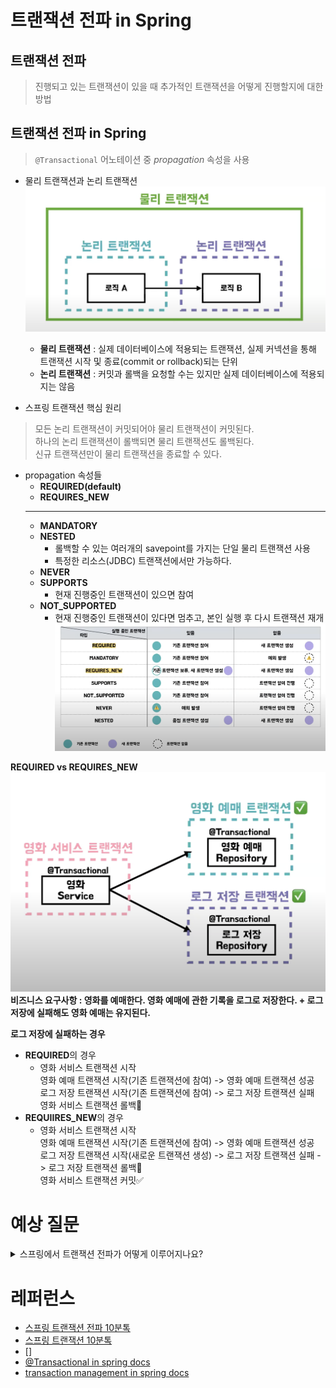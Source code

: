 # 트랜잭션 전파 in Spring

## 트랜잭션 전파
> 진행되고 있는 트랜잭션이 있을 때 추가적인 트랜잭션을 어떻게 진행할지에 대한 방법

## 트랜잭션 전파 in Spring
> `@Transactional` 어노테이션 중 *propagation* 속성을 사용

- 물리 트랜잭션과 논리 트랜잭션
![transaction type](./images/db_transaction_type.png)
    - **물리 트랜잭션** : 실제 데이터베이스에 적용되는 트랜잭션, 실제 커넥션을 통해 트랜잭션 시작 및 종료(commit or rollback)되는 단위
    - **논리 트랜잭션** : 커밋과 롤백을 요청할 수는 있지만 실제 데이터베이스에 적용되지는 않음

- 스프링 트랜잭션 핵심 원리
> 모든 논리 트랜잭션이 커밋되어야 물리 트랜잭션이 커밋된다.<br/>하나의 논리 트랜잭션이 롤백되면 물리 트랜잭션도 롤백된다.<br/>신규 트랜잭션만이 물리 트랜잭션을 종료할 수 있다.

- propagation 속성들
    - **REQUIRED(default)**
    - **REQUIRES_NEW**
    ---
    - **MANDATORY**
    - **NESTED**
        - 롤백할 수 있는 여러개의 savepoint를 가지는 단일 물리 트랜잭션 사용
        - 특정한 리소스(JDBC) 트랜잭션에서만 가능하다.
    - **NEVER**
    - **SUPPORTS**
        - 현재 진행중인 트랜잭션이 있으면 참여
    - **NOT_SUPPORTED**
        - 현재 진행중인 트랜잭션이 있다면 멈추고, 본인 실행 후 다시 트랜잭션 재개
    ![propagation type](./images/db_propagation_type.png)<br/>

**REQUIRED vs REQUIRES_NEW**
![example](./images/db_propagation_example.png)<br/>
**비즈니스 요구사항 : 영화를 예매한다. 영화 예매에 관한 기록을 로그로 저장한다. + 로그 저장에 실패해도 영화 예매는 유지된다.**

**로그 저장에 실패하는 경우**
- **REQUIRED**의 경우
    - 영화 서비스 트랜잭션 시작<br/>영화 예매 트랜잭션 시작(기존 트랜잭션에 참여) -> 영화 예매 트랜잭션 성공<br/>로그 저장 트랜잭션 시작(기존 트랜잭션에 참여) -> 로그 저장 트랜잭션 실패<br/>영화 서비스 트랜잭션 롤백🔄
- **REQUIIRES_NEW**의 경우
    - 영화 서비스 트랜잭션 시작<br/>영화 예매 트랜잭션 시작(기존 트랜잭션에 참여) -> 영화 예매 트랜잭션 성공<br/>로그 저장 트랜잭션 시작(새로운 트랜잭션 생성) -> 로그 저장 트랜잭션 실패 -> 로그 저장 트랜잭션 롤백🔄<br/>영화 서비스 트랜잭션 커밋✅


# 예상 질문
<details>
<summary>
스프링에서 트랜잭션 전파가 어떻게 이루어지나요?</summary>
<div markdown="1">
<b>propagation속성을 통해 트랜잭션 전파가 어떤 방식으로 이루어질지 선택할 수 있습니다.</b>
</div>
</details>

# 레퍼런스
- [스프링 트랜잭션 전파 10분톡](https://www.youtube.com/watch?v=b0s9RzKyHN0)
- [스프링 트랜잭션 10분톡](https://www.youtube.com/watch?v=cc4M-GS9DoY)
- []
- [@Transactional in spring docs](https://docs.spring.io/spring-framework/docs/current/javadoc-api/org/springframework/transaction/annotation/Transactional.html)
- [transaction management in spring docs](https://docs.spring.io/spring-framework/docs/4.2.x/spring-framework-reference/html/transaction.html)